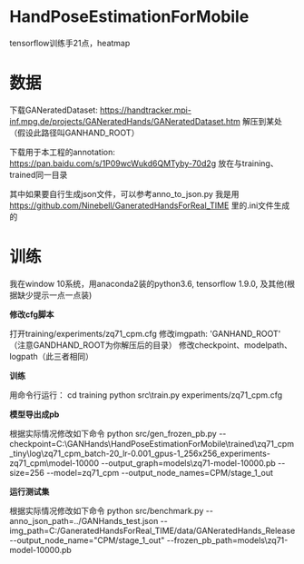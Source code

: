 # HandPoseEstimationForMobile
tensorflow训练手21点，heatmap

# 数据

下载GANeratedDataset: https://handtracker.mpi-inf.mpg.de/projects/GANeratedHands/GANeratedDataset.htm 解压到某处（假设此路径叫GANHAND_ROOT）

下载用于本工程的annotation: https://pan.baidu.com/s/1P09wcWukd6QMTyby-70d2g 放在与training、 trained同一目录

其中如果要自行生成json文件，可以参考anno_to_json.py 我是用 https://github.com/Ninebell/GaneratedHandsForReal_TIME 里的.ini文件生成的

# 训练 

我在window 10系统，用anaconda2装的python3.6, tensorflow 1.9.0, 及其他(根据缺少提示一点一点装) 

**修改cfg脚本**

打开training/experiments/zq71_cpm.cfg 
	修改imgpath: 'GANHAND_ROOT' （注意GANDHAND_ROOT为你解压后的目录）
	修改checkpoint、modelpath、logpath（此三者相同）

**训练**

用命令行运行：
	cd training
	python src\train.py experiments/zq71_cpm.cfg
	
**模型导出成pb**

根据实际情况修改如下命令
	python src/gen_frozen_pb.py --checkpoint=C:\GANHands\HandPoseEstimationForMobile\trained\zq71_cpm_tiny\log\zq71_cpm_batch-20_lr-0.001_gpus-1_256x256_experiments-zq71_cpm\model-10000 --output_graph=models\zq71-model-10000.pb --size=256 --model=zq71_cpm --output_node_names=CPM/stage_1_out
	
**运行测试集**

根据实际情况修改如下命令
	python src/benchmark.py --anno_json_path=../GANHands_test.json --img_path=C:/GaneratedHandsForReal_TIME/data/GANeratedHands_Release --output_node_name="CPM/stage_1_out" --frozen_pb_path=models\zq71-model-10000.pb 


	